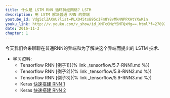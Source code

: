```yaml
---
title: 什么是 LSTM RNN 循环神经网络? LSTM
description: 用 LSTM 解决普通 RNN 的弊端
youtube_id: Vdg5zlZAXnU?list=PLXO45tsB95cIFm8Y8vMkNNPPXAtYXwKin
youku_link: http://v.youku.com/v_show/id_XMTc0MzY5MTQxMg==.html?f=27892935&o=1
date: 2016-11-3
chapter: 1
---
```

今天我们会来聊聊在普通RNN的弊端和为了解决这个弊端而提出的 LSTM 技术.

* 学习资料: 
  * Tensorflow RNN [例子1]({% link _tensorflow/5.7-RNN1.md %})
  * Tensorflow RNN [例子2]({% link _tensorflow/5.8-RNN2.md %})
  * Tensorflow RNN [例子3]({% link _tensorflow/5.9-RNN3.md %})
  * Keras [快速搭建 RNN 1](#)
  * Keras [快速搭建 RNN 2](#)